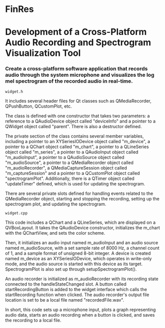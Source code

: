 # FinRes
<h1>Development of a Cross-Platform Audio Recording and Spectrogram Visualization Tool</h1> 

<h3>Create a cross-platform software application that records audio through the system microphone and visualizes the log mel spectrogram of the recorded audio in real-time.</h3>

``` widget.h ```

It includes several header files for Qt classes such as QMediaRecorder, QPushButton, QCustomPlot, etc. 

The class is defined with one constructor that takes two parameters: a reference to a QAudioDevice object called "deviceInfo" and a pointer to a QWidget object called "parent". There is also a destructor defined.

The private section of the class contains several member variables, including a pointer to an XYSeriesIODevice object called "m_device", a pointer to a QChart object called "m_chart", a pointer to a QLineSeries object called "m_series", a pointer to a QAudioInput object called "m_audioInput", a pointer to a QAudioSource object called "m_audioSource", a pointer to a QMediaRecorder object called "m_audioRecorder", a QMediaCaptureSession object called "m_captureSession" and a pointer to a QCustomPlot object called "spectrogramPlot". Additionally, there is a QTimer object called "updateTimer" defined, which is used for updating the spectrogram.

There are several private slots defined for handling events related to the QMediaRecorder object, starting and stopping the recording, setting up the spectrogram plot, and updating the spectrogram.


``` widget.cpp ```

This code includes a QChart and a QLineSeries, which are displayed on a QVBoxLayout. It takes the QAudioDevice constructor, initializes the m_chart with the QChartView, and sets the color scheme. 

Then, it initializes an audio input named m_audioInput and an audio source named m_audioSource, with a set sample rate of 8000 Hz, a channel count of 1, and a sample format of unsigned 8-bit integer. A device is created named m_device as an XYSeriesIODevice, which operates in write-only mode, and the audio source is started with this device as its target. SpectrogramPlot is also set up through setupSpectrogramPlot(). 

An audio recorder is initialized as m_audioRecorder with its recording state connected to the handleStateChanged slot. A button called startRecordingButton is added to the widget interface which calls the startRecording function when clicked. The audio recorder's output file location is set to be a local file named "recordedFile.wav". 

In short, this code sets up a microphone input, plots a graph representing audio data, starts an audio recording when a button is clicked, and saves the recording to a local file.
